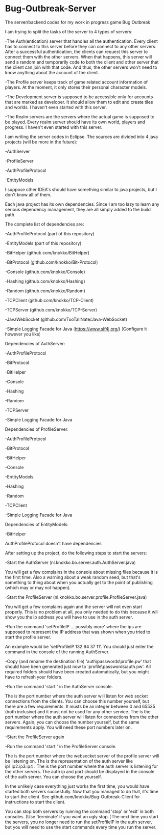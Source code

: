 # Bug-Outbreak-Server
The server/backend codes for my work in progress game Bug Outbreak

I am trying to split the tasks of the server to 4 types of servers:

-The Auth(entication) server that handles all the authentication. 
Every client has to connect to this server before they can connect to any other servers. 
After a successful authentication, the clients can request this server to connect them with the other servers.
When that happens, this server will send a random and temporarily code to both the client and other server that the client can join with that code.
And thus, the other servers won't need to know anything about the account of the client.

-The Profile server keeps track of game related account information of players. 
At the moment, it only stores their personal character models.

-The Development server is supposed to be accessible only for accounts that are marked as developer. 
It should allow them to edit and create tiles and worlds.
I haven't even started with this server.

-The Realm servers are the servers where the actual game is supposed to be played. 
Every realm server should have its own world, players and progress.
I haven't even started with this server.

I am writing the server codes in Eclipse. The sources are divided into 4 java projects (will be more in the future):

-AuthServer

-ProfileServer

-AuthProfileProtocol

-EntityModels

I suppose other IDEA's should have something similar to java projects, but I don't know all of them.

Each java project has its own dependencies. 
Since I am too lazy to learn any serious dependency management, they are all simply added to the build path.

The complete list of dependencies are:

-AuthProfileProtocol (part of this repository)

-EntityModels (part of this repository)

-BitHelper (github.com/knokko/BitHelper)

-BitProtocol (github.com/knokko/Bit-Protocol)

-Console (github.com/knokko/Console)

-Hashing (github.com/knokko/Hashing)

-Random (github.com/knokko/Random)

-TCPClient (github.com/knokko/TCP-Client)

-TCPServer (github.com/knokko/TCP-Server)

-JavaWebSocket (github.com/TooTallNate/Java-WebSocket)

-Simple Logging Facade for Java (https://www.slf4j.org/) (Configure it however you like)

Dependencies of AuthServer:

-AuthProfileProtocol

-BitProtocol

-BitHelper

-Console

-Hashing

-Random

-TCPServer

-Simple Logging Facade for Java

Dependencies of ProfileServer:

-AuthProfileProtocol

-BitProtocol

-BitHelper

-Console

-EntityModels

-Hashing

-Random

-TCPClient

-Simple Logging Facade for Java

Dependencies of EntityModels:

-BitHelper

AuthProfileProtocol doesn't have dependencies


After setting up the project, do the following steps to start the servers:

-Start the AuthServer (nl.knokko.bo.server.auth.AuthServer.java)

You will get a few complains in the console about missing files because it is the first time. Also a warning about a weak random seed, but that's something to thing about when you actually get to the point of publishing (which may or may not happen).

-Start the ProfileServer (nl.knokko.bo.server.profile.ProfileServer.java)

You will get a few complains again and the server will not even start properly. This is no problem at all, you only needed to do this because it will show you the ip address you will have to use in the auth server.

-Run the command 'setProfileIP <ip1> <ip2> <ip3> <ip4> ... possibly more' where the ips are supposed to represent the IP address that was shown when you tried to start the profile server.

An example would be 'setProfileIP 132 94 37 11'. You should just enter the command in the console of the running AuthServer.

-Copy (and rename the destination file) 'auth\passwords\profile.pw' that should have been generated just now to 'profile\passwords\auth.pw'. All required folders should have been created automatically, but you might have to refresh your folders.

-Run the command 'start <web port number> <tcp port number>' in the AuthServer console.

The <web port number> is the port number where the auth server will listen for web socket connections from the clients. You can choose this number yourself, but there are a few requirements. It musts be an integer between 0 and 65535 (both inclusive) and it must not be used for any other service.
The <tcp port number> is the port number where the auth server will listen for connections from the other servers. Again, you can choose the number yourself, but the same requirements apply.
You will need these port numbers later on.

-Start the ProfileServer again

-Run the command 'start <websocket port number> <auth server ip> <auth tcp port number>' in the ProfileServer console.
  
The <websocket port number> is the port number where the websocket server of the profile server will be listening on.
The <auth server ip> is the representation of the auth server like ip1.ip2.ip3.ip4 .
The <auth tcp port number> is the port number where the auth server is listening for the other servers. The auth ip and port should be displayed in the console of the auth server. You can choose the <websocket port number> yourself.
  
In the unlikely case everything just works the first time, you would have started both servers succesfully. Now that you managed to do that, it's time to start the client. See github.com/knokko/Bug-Outbreak-Client for instructions to start the client.

You can stop both servers by running the command 'stop' or 'exit' in both consoles. (Use 'terminate' if you want an ugly stop. )The next time you start the servers, you no longer need to run the setProfileIP in the auth server, but you will need to use the start commands every time you run the server.
